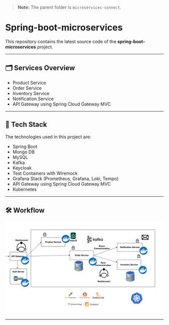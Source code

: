 > **Note:** The parent folder is `microservices-connect`.

# Spring-boot-microservices

This repository contains the latest source code of the **spring-boot-microservices** project.

---

## 🗂️ Services Overview

- Product Service
- Order Service
- Inventory Service
- Notification Service
- API Gateway using Spring Cloud Gateway MVC

---

## 🚀 Tech Stack

The technologies used in this project are:

- Spring Boot
- Mongo DB
- MySQL
- Kafka
- Keycloak
- Test Containers with Wiremock
- Grafana Stack (Prometheus, Grafana, Loki, Tempo)
- API Gateway using Spring Cloud Gateway MVC
- Kubernetes

---

## 🛠️ Workflow

![Microservices Workflow](microservices-connect/workflow.png)

---

